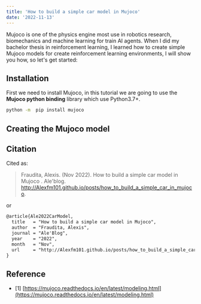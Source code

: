 ```yaml
---
title: 'How to build a simple car model in Mujoco'
date: '2022-11-13'
---
```


Mujoco is one of the physics engine most use in robotics research, biomechanics and machine learning for train AI agents.
When I did my bachelor thesis in reinforcement learning, I learned how to create simple Mujoco models for create reinforcement
learning environments, I will show you how, so let's get started:

## Installation

First we need to install Mujoco, in this tutorial we are going to use the **Mujoco python binding** library which use Python3.7+.

```bash
python -m  pip install mujoco
```

## Creating the Mujoco model



## Citation

Cited as:

>  Fraudita, Alexis. (Nov 2022). How to build a simple car model in Mujoco
. Ale'blog. http://Alexfm101.github.io/posts/how_to_build_a_simple_car_in_mujoco.  

or 

```latex
@article{Ale2022CarModel,
  title   = "How to build a simple car model in Mujoco",
  author  = "Fraudita, Alexis",
  journal = "Ale'Blog",
  year    = "2022",
  month   = "Nov",
  url     = "http://Alexfm101.github.io/posts/how_to_build_a_simple_car_in_mujoco"
}
```

## Reference

- [1] [https://mujoco.readthedocs.io/en/latest/modeling.html](https://mujoco.readthedocs.io/en/latest/modeling.html)



 